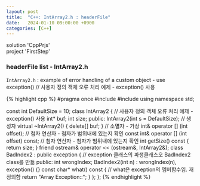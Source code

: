 ```yaml
---
layout: post
title:  "C++: IntArray2.h : headerFile"
date:   2024-01-10 09:00:00 +0900
categories: [C++]
---
```


solution 'CppPrjs'   
project 'FirstStep'   
   
### headerFile list - IntArray2.h   
`IntArray2.h` : example of error handling of a custom object - use exception() // 사용자 정의 객체 오류 처리 예제 - exception() 사용   
   
{% highlight cpp %}
#pragma once
#include <ostream>
#include <exception>
using namespace std;

const int DefaultSize = 10;
class IntArray2 {												// 사용자 정의 객체 오류 처리 예제 - exception() 사용
	int* buf;
	int size;
public:
	IntArray2(int s = DefaultSize);								// 생성자
	virtual ~IntArray2() { delete[] buf; }						// 소멸자 - 가상
	int& operator [] (int offset);								// 첨자 연산자 - 첨자가 범위내에 있는지 확인
	const int& operator [] (int offset) const;					// 첨자 연산자 - 첨자가 범위내에 있는지 확인
	int getSize() const { return size; }
	friend ostream& operator << (ostream&, IntArray2&);
	class BadIndex2 : public exception {						// exception 클래스의 파생클래스오 BadIndex2 class를 만듦
	public:
		int wrongIndex;
		BadIndex2(int n) : wrongIndex(n), exception() {}
		const char* what() const {								// what은 exception의 멤버함수임. 재정의함 
			return "Array Exception::";
		}
	};
};
{% endhighlight %}
